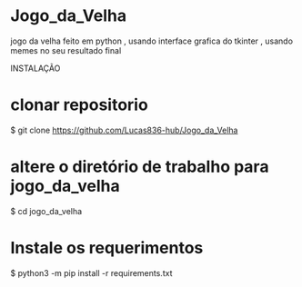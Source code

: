 # Jogo_da_Velha
jogo da velha feito em python , usando interface grafica do tkinter , usando memes no seu resultado final

INSTALAÇÃO

# clonar repositorio
$ git clone https://github.com/Lucas836-hub/Jogo_da_Velha

# altere o diretório de trabalho para jogo_da_velha
$ cd jogo_da_velha

# Instale os requerimentos
$ python3 -m pip install -r requirements.txt
